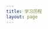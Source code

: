 ```yaml
---
title: 学习历程
layout: page
---
```


<script setup>
import TimeLine from './.vitepress/theme/components/TimeLine.vue'

/*
  {
    date: '2024-2-20',
    title: '前端工程化深入学习',
    description: '深入学习 Vite、Webpack 等构建工具，理解前端工程化的核心概念和最佳实践',
    type: 'milestone',
    -achievement/milestone/update-
    size: 'large',
    -large-small-medium-
    position: 'left',
    image: 'https://s21.ax1x.com/2025/02/17/pEMngmj.png',
    link: '/pages/HTML5/note'
  },
*/
const studyEvents = [
  //     {
  //   date: '2025-2-28',
  //   title: '学习',
  //   description: '多方面技术栈综合使用',
  //   type: 'milestone',
  //   size: 'large',
  // },
     {
    date: '2025-2-19',
    title: 'Electron+Vue3+TypeScript项目启动',
    description: '多方面技术栈综合使用',
    type: 'milestone',
    size: 'large',
    position: 'right',
  },
   {
    date: '2025-2-18',
    title: 'Electron快速上手',
    description: '使用前端技术开发桌面级应用',
    type: 'achievement',
    size: 'medium',
    // position: 'left',
    link: '/pages/Electron快速上手/note'
  },
  {
    date: '2025-2-17',
    title: 'JavaScrip模块化',
    description: '解决全局污染,依赖混乱,数据安全问题',
    type: 'achievement',
    size: 'medium',
    // position: 'left',
    link: '/pages/JavaScrip模块化/note'
  },
  {
    date: '2025-2-16',
    title: 'Cursor基础使用',
    description: '学习 Cursor AI开发工具 ',
    type: 'achievement',
    // position: 'left', 
    size: 'medium',
    link:'/pages/Cursor基础使用/note'
  },
  {
    date: '2025-2-8',
    title: 'Github/Git学习',
    description: '学习如何使用Github基本操作以及Git集成开发...',
    type: 'achievement',
    size: 'medium',
    // position:'right',
    link:'/pages/Github+Git/note'
  },
  {
    date: '2024-11-13',
    title: '网站功能完善',
    description: '文档分类系统',
    type: 'update',
    size: 'large',
    position:'left'
  },
  {
    date: '2024-7-25',
    title: '博客网站搭建',
    description: '完成了网站的主要模块功能',
    type: 'milestone',
    size: 'large',
    position:'left',
    // image: 'https://s21.ax1x.com/2025/02/17/pEMngmj.png',
  }
]
</script>

<!-- animationDelay 默认 80（毫秒） 控制每批次事件项目显示的延迟时间。较小的值会使动画更快地连续播放，较大的值会使动画之间有更明显的间隔。 -->

 <!-- animationDuration 默认值：400（毫秒）说明：控制单个动画的持续时间。这个值影响CSS过渡的速度，较小的值会使动画更快，较大的值会使动画更慢更平滑。 -->

 <!-- batchSize 默认值：3 说明：控制每批次加载的事件项目数量。这是一个性能优化参数，用于减少同时进行的动画数量。例如，当设置为3时，每3个项目会作为一组几乎同时显示，然后再显示下一组。 -->
<TimeLine :events="studyEvents" :animationDelay="80" :animationDuration="500" :batchSize="5"/>


<style scoped>
h1 {
  background: linear-gradient(120deg, var(--vp-c-brand), var(--vp-c-brand-light));
  -webkit-background-clip: text;
  -webkit-text-fill-color: transparent;
  text-align: center;
  padding: 2rem 0;
  font-size: 2.5rem;
}

h2 {
  color: var(--vp-c-text-1);
  text-align: center;
  margin: 2rem 0;
}
</style>